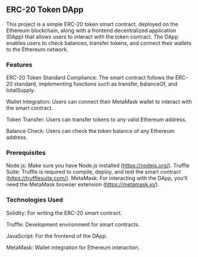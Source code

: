 ## ERC-20 Token DApp

This project is a simple ERC-20 token smart contract, deployed on the Ethereum blockchain, along with a frontend decentralized application (DApp) that allows users to interact with the token contract. The DApp enables users to check balances, transfer tokens, and connect their wallets to the Ethereum network.

### Features
ERC-20 Token Standard Compliance: The smart contract follows the ERC-20 standard, implementing functions such as transfer, balanceOf, and totalSupply.

Wallet Integration: Users can connect their MetaMask wallet to interact with the smart contract.

Token Transfer: Users can transfer tokens to any valid Ethereum address.

Balance Check: Users can check the token balance of any Ethereum address.

### Prerequisites

Node.js: Make sure you have Node.js installed (https://nodejs.org/).
Truffle Suite: Truffle is required to compile, deploy, and test the smart contract (https://trufflesuite.com/).
MetaMask: For interacting with the DApp, you'll need the MetaMask browser extension (https://metamask.io/).

### Technologies Used

Solidity: For writing the ERC-20 smart contract.

Truffle: Development environment for smart contracts.

JavaScript: For the frontend of the DApp.

MetaMask: Wallet integration for Ethereum interaction.